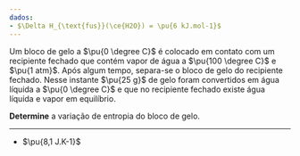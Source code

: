 ```yaml
---
dados:
- $\Delta H_{\text{fus}}(\ce{H2O}) = \pu{6 kJ.mol-1}$
---
```


Um bloco de gelo a $\pu{0 \degree C}$ é colocado em contato com um recipiente fechado que contém vapor de água a $\pu{100 \degree C}$ e $\pu{1 atm}$. Após algum tempo, separa-se o bloco de gelo do recipiente fechado. Nesse instante $\pu{25 g}$ de gelo foram convertidos em água líquida a $\pu{0 \degree C}$ e que no recipiente fechado existe água líquida e vapor em equilíbrio. 

**Determine** a variação de entropia do bloco de gelo.

---

- $\pu{8,1 J.K-1}$
